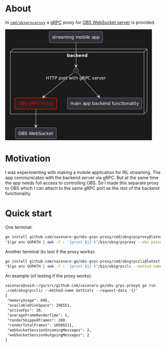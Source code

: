 # About
In [`cmd/obsgrpcproxy`](./cmd/obsgrpcproxy/) a [gRPC](https://grpc.io/) proxy for [OBS WebSocket server](https://obsproject.com/kb/remote-control-guide) is provided.

![Scheme](./doc/scheme.png)

# Motivation

I was experimenting with making a mobile application for IRL streaming. The app communicates with the backend server via gRPC. But at the same time the app needs full access to controlling OBS. So I made this separate proxy to OBS which I can attach to the same gRPC port as the rest of the backend functionality.

# Quick start

One terminal:
```sh
go install github.com/xaionaro-go/obs-grpc-proxy/cmd/obsgrpcproxy@latest
"$(go env GOPATH | awk -F : '{print $1}')"/bin/obsgrpcproxy --obs-password <password from WebSocket Server Settings in OBS>
```

Another terminal (to test if the proxy works):
```sh
go install github.com/xaionaro-go/obs-grpc-proxy/cmd/obsgrpccli@latest
"$(go env GOPATH | awk -F : '{print $1}')"/bin/obsgrpccli --method-name GetStats --request-data '{}'
```

An example (of testing if the proxy works):
```
xaionaro@void:~/go/src/github.com/xaionaro-go/obs-grpc-proxy$ go run ./cmd/obsgrpccli/ --method-name GetStats --request-data '{}'
{
 "memoryUsage": 695,
 "availableDiskSpace": 296551,
 "activeFps": 30,
 "averageFrameRenderTime": 1,
 "renderSkippedFrames": 280,
 "renderTotalFrames": 10508211,
 "webSocketSessionIncomingMessages": 2,
 "webSocketSessionOutgoingMessages": 2
}
```
